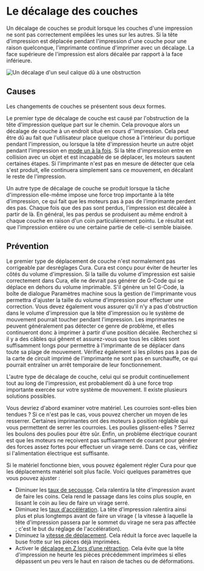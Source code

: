 Le décalage des couches
====
Un décalage de couches se produit lorsque les couches d'une impression ne sont pas correctement empilées les unes sur les autres. Si la tête d'impression est déplacée pendant l'impression d'une couche pour une raison quelconque, l'imprimante continue d'imprimer avec un décalage. La face supérieure de l'impression est alors décalée par rapport à la face inférieure.

![Un décalage d'un seul calque dû à une obstruction](../../../articles/images/layer_shift_single.jpg)

Causes
----
Les changements de couches se présentent sous deux formes.

Le premier type de décalage de couche est causé par l'obstruction de la tête d'impression quelque part sur le chemin. Cela provoque alors un décalage de couche à un endroit situé en cours d''impression. Cela peut être dû au fait que l'utilisateur place quelque chose à l'intérieur du portique pendant l'impression, ou lorsque la tête d'impression heurte un autre objet pendant l'impression en [mode un à la fois](../blackmagic/print_sequence.md). Si la tête d'impression entre en collision avec un objet et est incapable de se déplacer, les moteurs sautent certaines étapes. Si l'imprimante n'est pas en mesure de détecter que cela s'est produit, elle continuera simplement sans ce mouvement, en décalant le reste de l'impression.

Un autre type de décalage de couche se produit lorsque la tâche d'impression elle-même impose une force trop importante à la tête d'impression, ce qui fait que les moteurs pas à pas de l'imprimante perdent des pas. Chaque fois que des pas sont perdus, l'impression est décalée à partir de là. En général, les pas perdus se produisent au même endroit à chaque couche en raison d'un coin particulièrement pointu. Le résultat est que l'impression entière ou une certaine partie de celle-ci semble biaisée.

Prévention
----
Le premier type de déplacement de couche n'est normalement pas corrigeable par desréglages Cura. Cura est conçu pour éviter de heurter les côtés du volume d'impression. Si la taille du volume d'impression est saisie correctement dans Cura, elle ne devrait pas générer de G-Code qui se déplace en dehors du volume imprimable. S'il génère un tel G-Code, la boîte de dialogue Paramètres machine sous la gestion de l'imprimante vous permettra d'ajuster la taille du volume d'impression pour effectuer une correction. Vous devez également vous assurer qu'il n'y a pas d'obstruction dans le volume d'impression que la tête d'impression ou le système de mouvement pourrait toucher pendant l'impression. Les imprimantes ne peuvent généralement pas détecter ce genre de problème, et elles continueront donc à imprimer à partir d'une position décalée. Recherchez si il y a des câbles qui gênent et assurez-vous que tous les câbles sont suffisamment longs pour permettre à l'imprimante de se déplacer dans toute sa plage de mouvement. Vérifiez également si les pilotes pas à pas de la carte de circuit imprimé de l'imprimante ne sont pas en surchauffe, ce qui pourrait entraîner un arrêt temporaire de leur fonctionnement.

L'autre type de décalage de couche, celui qui se produit continuellement tout au long de l'impression, est probablement dû à une force trop importante exercée sur votre système de mouvement. Il existe plusieurs solutions possibles.

Vous devriez d'abord examiner votre matériel. Les courroies sont-elles bien tendues ? Si ce n'est pas le cas, vous pouvez chercher un moyen de les resserrer. Certaines imprimantes ont des moteurs à position réglable qui vous permettent de serrer les courroies. Les poulies glissent-elles ? Serrez les boulons des poulies pour être sûr. Enfin, un problème électrique courant est que les moteurs ne reçoivent pas suffisamment de courant pour générer des forces assez fortes pour effectuer un virage serré. Dans ce cas, vérifiez si l'alimentation électrique est suffisante.

Si le matériel fonctionne bien, vous pouvez également régler Cura  pour que les déplacements matériel soit plus facile. Voici quelques paramètres que vous pouvez ajuster :
* Diminuer les [taux de secousse](../speed/jerk_print.md). Cela ralentira la tête d'impression avant de faire les coins. Cela rend le passage dans les coins plus souple, en lissant le coin au lieu de faire un virage serré.
* Diminuez les [taux d'accélération](../speed/acceleration_print.md). La tête d'impression ralentira ainsi plus et plus longtemps avant de faire un virage ( la vitesse à laquelle la tête d'impression passera par le sommet du virage ne sera pas affectée ; c'est le but du réglage de l'accélération).
* Diminuez la [vitesse de déplacement](../speed/speed_travel.md). Cela réduit la force avec laquelle la buse frotte sur les pièces déjà imprimées.
* Activer le [décalage en Z lors d’une rétraction](../travel/retraction_hop_enabled.md). Cela évite que la tête d'impression ne heurte les pièces précédemment imprimées si elles dépassent un peu vers le haut en raison de taches ou de déformations.

